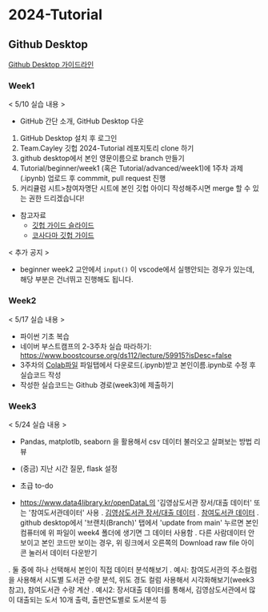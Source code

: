 # 2024-Tutorial

## Github Desktop 

[Github Desktop 가이드라인](https://github.com/TeamCayley-official/2024-Tutorial/blob/main/Tutorial/reference/gui-githubdesktop.md)

### Week1

< 5/10 실습 내용 >
- GitHub 간단 소개, GitHub Desktop 다운
1. GitHub Desktop 설치 후 로그인
2. Team.Cayley 깃헙 2024-Tutorial 레포지토리 clone 하기 
3. github desktop에서 본인 영문이름으로 branch 만들기
4. Tutorial/beginner/week1 (혹은 Tutorial/advanced/week1)에 1주차 과제(.ipynb) 업로드 후 commmit, pull request 진행
5. 커리큘럼 시트>참여자명단 시트에 본인 깃헙 아이디 작성해주시면 merge 할 수 있는 권한 드리겠습니다!

- 참고자료
  - [깃헙 가이드 슬라이드](https://github.com/TeamCayley-official/2024-Tutorial/tree/main/Tutorial/reference)
  - [코사다마 깃헙 가이드](https://github.com/Team-COSADAMA/2021-Curriculum/tree/main/GitHub-Guides)
 
< 추가 공지 >
- beginner week2 교안에서 `input()` 이 vscode에서 실행안되는 경우가 있는데, 해당 부분은 건너뛰고 진행해도 됩니다. 


### Week2

< 5/17 실습 내용 >
- 파이썬 기초 복습
- 네이버 부스트캠프의 2-3주차 실습 따라하기: https://www.boostcourse.org/ds112/lecture/59915?isDesc=false
- 3주차의 [Colab파일](https://colab.research.google.com/github/corazzon/boostcourse-ds-510/blob/master/open-data-analysis-input.ipynb) 파일탭에서 다운로드(.ipynb)받고 본인이름.ipynb로 수정 후 실습코드 작성
- 작성한 실습코드는 Github 경로(week3)에 제출하기

### Week3

< 5/24 실습 내용 >
- Pandas, matplotlb, seaborn 을 활용해서 csv 데이터 불러오고 살펴보는 방법 리뷰
- (중금) 지난 시간 질문, flask 설정

- 초급 to-do
- https://www.data4library.kr/openDataL의 '김영삼도서관 장서/대출 데이터' 또는 '참여도서관데이터' 사용
. [김영삼도서관 장서/대출 데이터](https://github.com/TeamCayley-official/2024-Tutorial/blob/main/Tutorial/beginner/week4/%EA%B9%80%EC%98%81%EC%82%BC%EB%8F%84%EC%84%9C%EA%B4%80%20%EC%9E%A5%EC%84%9C%20%EB%8C%80%EC%B6%9C%EB%AA%A9%EB%A1%9D%20(2024%EB%85%84%2004%EC%9B%94).xlsx)
. [참여도서관 데이터](https://github.com/TeamCayley-official/2024-Tutorial/blob/main/Tutorial/beginner/week4/%EB%8F%84%EC%84%9C%EA%B4%80%EC%A0%95%EB%B3%B4%EB%82%98%EB%A3%A8_%EC%B0%B8%EC%97%AC%EB%8F%84%EC%84%9C%EA%B4%80%EB%AA%A9%EB%A1%9D.xlsx)
. github desktop에서 '브랜치(Branch)' 탭에서 'update from main' 누르면 본인 컴퓨터에 위 파일이 week4 폴더에 생기면 그 데이터 사용함
. 다른 사람데이터 안보이고 본인 코드만 보이는 경우, 위 링크에서 오른쪽의 Download raw file 아이콘 눌러서 데이터 다운받기

. 둘 중에 하나 선택해서 본인이 직접 데이터 분석해보기
. 예시: 참여도서관의 주소컬럼을 사용해서 시도별 도서관 수량 분석, 위도 경도 컬럼 사용해서 시각화해보기(week3 참고), 참여도서관 수량 계산
. 예시2: 장서대출 데이터를 통해서, 김영삼도서관에서 많이 대출되는 도서 10개 출력, 출판연도별로 도서분석 등
